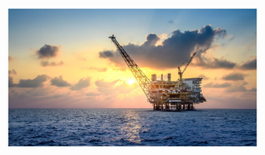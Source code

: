 

![cmd](https://github.com/eryksiejka47/K-Spice-API-Yggdrasil/blob/29095e21793f1f7e58b412aeb1f963c2eccdf0a7/images/yggdrasil_47.PNG)
